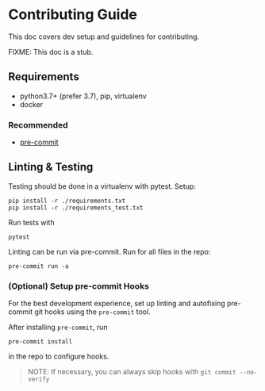 # Contributing Guide

This doc covers dev setup and guidelines for contributing.

FIXME: This doc is a stub.

## Requirements

- python3.7+ (prefer 3.7), pip, virtualenv
- docker

### Recommended

- [pre-commit](https://pre-commit.com/)

## Linting & Testing

Testing should be done in a virtualenv with pytest. Setup:

    pip install -r ./requirements.txt
    pip install -r ./requirements_test.txt

Run tests with

    pytest

Linting can be run via pre-commit. Run for all files in the repo:

    pre-commit run -a

### (Optional) Setup pre-commit Hooks

For the best development experience, set up linting and autofixing pre-commit
git hooks using the `pre-commit` tool.

After installing `pre-commit`, run

    pre-commit install

in the repo to configure hooks.

> NOTE: If necessary, you can always skip hooks with `git commit --no-verify`
